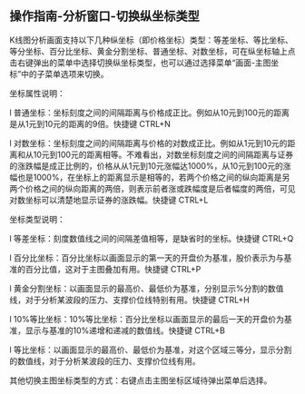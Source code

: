 ## 操作指南-分析窗口-切换纵坐标类型

K线图分析画面支持以下几种纵坐标（即价格坐标）类型：等差坐标、等比坐标、等分坐标、百分比坐标、黄金分割坐标、普通坐标、对数坐标，可在纵坐标轴上点击右键弹出的菜单中选择切换纵坐标类型，也可以通过选择菜单“画面-主图坐标”中的子菜单选项来切换。

坐标属性说明：

l 普通坐标：坐标刻度之间的间隔距离与价格成正比。例如从10元到100元的距离是从1元到10元的距离的9倍。快捷键 CTRL+N

l 对数坐标：坐标刻度之间的间隔距离与价格的对数成正比。例如从1元到10元的距离和从10元到100元的距离相等。不难看出，对数坐标刻度之间的间隔距离与证券的涨跌幅是成正比例的，价格从从1元到10元涨幅达1000%，从10元到100元的涨幅也是1000%，在坐标上的距离显示是相等的，若两个价格之间的纵向距离是另两个价格之间的纵向距离的两倍，则表示前者涨或跌幅度是后者幅度的两倍，可见对数坐标可以清楚地显示证券的涨跌幅。快捷键 CTRL+L

坐标类型说明：

l 等差坐标：刻度数值线之间的间隔差值相等，是缺省时的坐标。快捷键 CTRL+Q

l 百分比坐标：百分比坐标以画面显示的第一天的开盘价为基准，股价表示为与基准的百分比值，这对于主图叠加有用。快捷键 CTRL+P

l 黄金分割坐标：以画面显示的最高价、最低价为基准，分别显示%分割的数值线，对于分析某波段的压力、支撑价位线特别有用。快捷键 CTRL+H

l 10%等比坐标：10%等比坐标：百分比坐标以画面显示的最后一天的开盘价为基准，显示与基准的10%递增和递减的数值线。快捷键 CTRL+B

l 等比坐标：以画面显示的最高价、最低价为基准，对这个区域三等分，显示分割的数值线，对于分析某波段的压力、支撑价位线有用。

其他切换主图坐标类型的方式：右键点击主图坐标区域待弹出菜单后选择。
